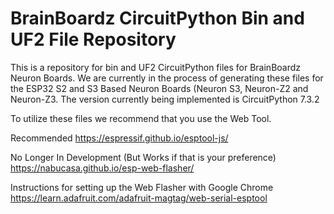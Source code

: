 # BrainBoardz CircuitPython Bin and UF2 File Repository

This is a repository for bin and UF2 CircuitPython files for BrainBoardz Neuron Boards. We are currently in the process of generating these files for the ESP32 S2 and S3 Based Neuron Boards (Neuron S3, Neuron-Z2 and Neuron-Z3. The version currently being implemented is CircuitPython 7.3.2

To utilize these files we recommend that you use the Web Tool.  

Recommended
https://espressif.github.io/esptool-js/

No Longer In Development (But Works if that is your preference)
https://nabucasa.github.io/esp-web-flasher/

Instructions for setting up the Web Flasher with Google Chrome
https://learn.adafruit.com/adafruit-magtag/web-serial-esptool
